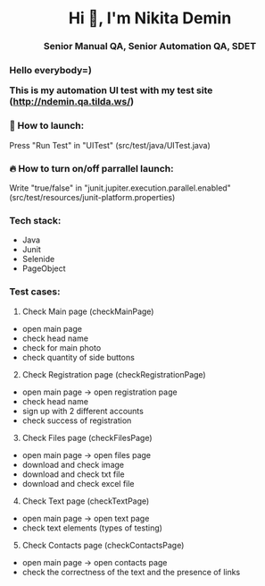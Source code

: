 <h1 align="center">Hi 👋, I'm Nikita Demin</h1>
<h3 align="center">Senior Manual QA, Senior Automation QA, SDET</h3>

<h3 align="left">Hello everybody=)

This is my **automation UI** test with my test site (http://ndemin.qa.tilda.ws/)</h3>
<p align="left">
</p>


<h3 align="left">🚀 How to launch:</h3>
<p align="left">
</p>
Press "Run Test" in "UITest" (src/test/java/UITest.java) 

<h3 align="left">🔥 How to turn on/off parrallel launch:</h3>
<p align="left">
</p>
Write "true/false" in "junit.jupiter.execution.parallel.enabled" (src/test/resources/junit-platform.properties) 

<h3 align="left">Tech stack:</h3>
<p align="left">
</p>

  * Java
  * Junit
  * Selenide
  * PageObject

<h3 align="left">Test cases:</h3>
<p align="left">
</p>

1) Check Main page (checkMainPage)
  * open main page
  * check head name
  * check for main photo
  * check quantity of side buttons

2) Check Registration page (checkRegistrationPage)
  * open main page -> open registration page
  * check head name
  * sign up with 2 different accounts
  * check success of registration

3) Check Files page (checkFilesPage)
  * open main page -> open files page
  * download and check image
  * download and check txt file
  * download and check excel file

4) Check Text page (checkTextPage)
  * open main page -> open text page
  * check text elements (types of testing)

5) Check Contacts page (checkContactsPage)
  * open main page -> open contacts page
  * check the correctness of the text and the presence of links
